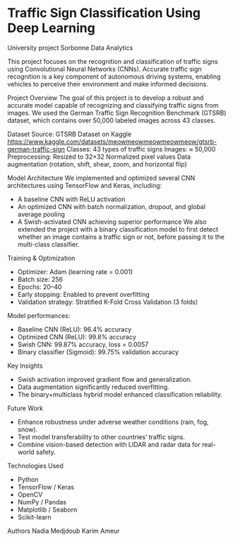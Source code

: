 # Traffic Sign Classification Using Deep Learning
University project Sorbonne Data Analytics

This project focuses on the recognition and classification of traffic signs using Convolutional Neural Networks (CNNs). Accurate traffic sign recognition is a key component of autonomous driving systems, enabling vehicles to perceive their environment and make informed decisions.

Project Overview
The goal of this project is to develop a robust and accurate model capable of recognizing and classifying traffic signs from images.
We used the German Traffic Sign Recognition Benchmark (GTSRB) dataset, which contains over 50,000 labeled images across 43 classes.

Dataset
Source: GTSRB Dataset on Kaggle
https://www.kaggle.com/datasets/meowmeowmeowmeowmeow/gtsrb-german-traffic-sign 
Classes: 43 types of traffic signs
Images: ≈ 50,000
Preprocessing:
Resized to 32×32
Normalized pixel values
Data augmentation (rotation, shift, shear, zoom, and horizontal flip)

Model Architecture
We implemented and optimized several CNN architectures using TensorFlow and Keras, including:
- A baseline CNN with ReLU activation
- An optimized CNN with batch normalization, dropout, and global average pooling
- A Swish-activated CNN achieving superior performance
We also extended the project with a binary classification model to first detect whether an image contains a traffic sign or not, before passing it to the multi-class classifier.

Training & Optimization
- Optimizer: Adam (learning rate = 0.001)
- Batch size: 256
- Epochs: 20–40
- Early stopping: Enabled to prevent overfitting
- Validation strategy: Stratified K-Fold Cross Validation (3 folds)

Model performances:
- Baseline CNN (ReLU): 96.4% accuracy
- Optimized CNN (ReLU): 99.8% accuracy
- Swish CNN: 99.87% accuracy, loss = 0.0057
- Binary classifier (Sigmoid): 99.75% validation accuracy

Key Insights
- Swish activation improved gradient flow and generalization.
- Data augmentation significantly reduced overfitting.
- The binary+multiclass hybrid model enhanced classification reliability.

Future Work
- Enhance robustness under adverse weather conditions (rain, fog, snow).
- Test model transferability to other countries’ traffic signs.
- Combine vision-based detection with LIDAR and radar data for real-world safety.

Technologies Used
- Python
- TensorFlow / Keras
- OpenCV
- NumPy / Pandas
- Matplotlib / Seaborn
- Scikit-learn

Authors
Nadia Medjdoub
Karim Ameur
